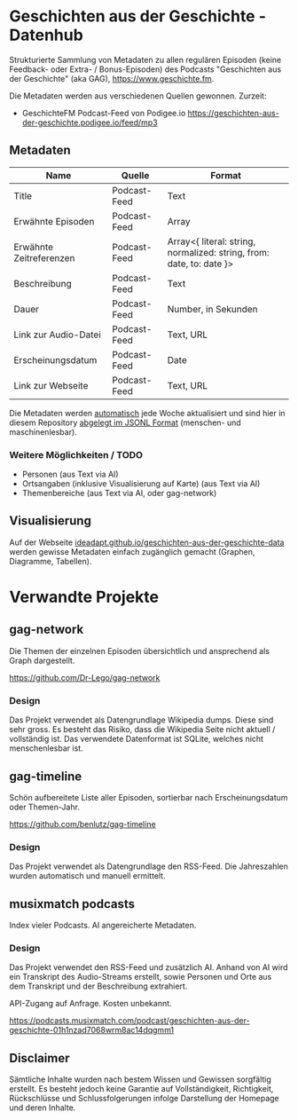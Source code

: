 # Geschichten aus der Geschichte - Datenhub

Strukturierte Sammlung von Metadaten zu allen regulären Episoden (keine Feedback- oder Extra- / Bonus-Episoden) des
Podcasts "Geschichten aus der Geschichte" (aka
GAG), https://www.geschichte.fm.

Die Metadaten werden aus verschiedenen Quellen gewonnen. Zurzeit:

* GeschichteFM Podcast-Feed von Podigee.io https://geschichten-aus-der-geschichte.podigee.io/feed/mp3

## Metadaten

| Name                    | Quelle       | Format                                                               |
|-------------------------|--------------|----------------------------------------------------------------------|
| Title                   | Podcast-Feed | Text                                                                 |
| Erwähnte Episoden       | Podcast-Feed | Array<Number>                                                        |
| Erwähnte Zeitreferenzen | Podcast-Feed | Array<{ literal: string, normalized: string, from: date, to: date }> |
| Beschreibung            | Podcast-Feed | Text                                                                 |
| Dauer                   | Podcast-Feed | Number, in Sekunden                                                  |
| Link zur Audio-Datei    | Podcast-Feed | Text, URL                                                            |
| Erscheinungsdatum       | Podcast-Feed | Date                                                                 |
| Link zur Webseite       | Podcast-Feed | Text, URL                                                            |

Die Metadaten werden [automatisch](./.github/workflows/update-data.yaml) jede Woche aktualisiert und sind hier in diesem
Repository [abgelegt im JSONL Format](./data/episodes.jsonl) (menschen- und maschinenlesbar).

### Weitere Möglichkeiten / TODO

- Personen (aus Text via AI)
- Ortsangaben (inklusive Visualisierung auf Karte) (aus Text via AI)
- Themenbereiche (aus Text via AI, oder gag-network)

## Visualisierung

Auf der
Webseite [ideadapt.github.io/geschichten-aus-der-geschichte-data](https://ideadapt.github.io/geschichten-aus-der-geschichte-data)
werden gewisse Metadaten einfach zugänglich gemacht (Graphen, Diagramme, Tabellen).

# Verwandte Projekte

## gag-network

Die Themen der einzelnen Episoden übersichtlich und ansprechend als Graph dargestellt.

https://github.com/Dr-Lego/gag-network

### Design

Das Projekt verwendet als Datengrundlage Wikipedia dumps. Diese sind sehr gross. Es besteht das Risiko, dass die
Wikipedia Seite nicht aktuell / vollständig ist. Das verwendete Datenformat ist SQLite, welches nicht menschenlesbar
ist.

## gag-timeline

Schön aufbereitete Liste aller Episoden, sortierbar nach Erscheinungsdatum oder Themen-Jahr.

https://github.com/benlutz/gag-timeline

### Design

Das Projekt verwendet als Datengrundlage den RSS-Feed. Die Jahreszahlen wurden automatisch und manuell ermittelt.

## musixmatch podcasts

Index vieler Podcasts. AI angereicherte Metadaten.

### Design

Das Projekt verwendet den RSS-Feed und zusätzlich AI. Anhand von AI wird ein Transkript des Audio-Streams erstellt,
sowie Personen und Orte aus dem Transkript und der Beschreibung extrahiert.

API-Zugang auf Anfrage. Kosten unbekannt.

https://podcasts.musixmatch.com/podcast/geschichten-aus-der-geschichte-01h1nzad7068wrm8ac14dqgmm1

## Disclaimer

Sämtliche Inhalte wurden nach bestem Wissen und Gewissen sorgfältig erstellt. Es besteht jedoch keine Garantie auf
Vollständigkeit, Richtigkeit, Rückschlüsse und Schlussfolgerungen infolge Darstellung der Homepage und deren Inhalte.
